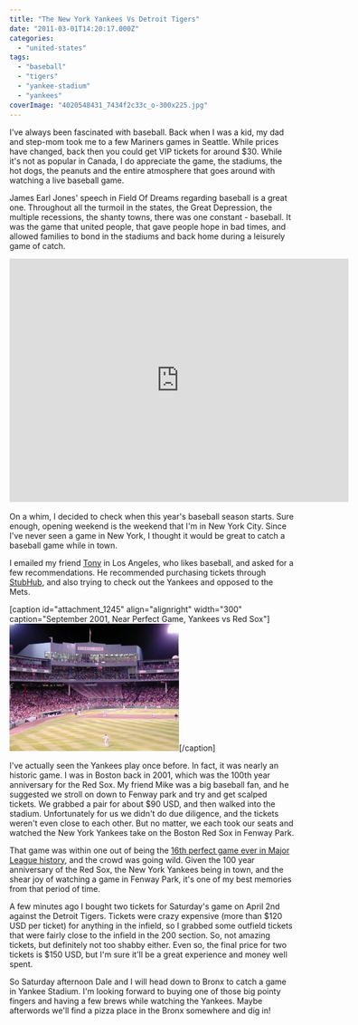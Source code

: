 ```yaml
---
title: "The New York Yankees Vs Detroit Tigers"
date: "2011-03-01T14:20:17.000Z"
categories: 
  - "united-states"
tags: 
  - "baseball"
  - "tigers"
  - "yankee-stadium"
  - "yankees"
coverImage: "4020548431_7434f2c33c_o-300x225.jpg"
---
```


I've always been fascinated with baseball. Back when I was a kid, my dad and step-mom took me to a few Mariners games in Seattle. While prices have changed, back then you could get VIP tickets for around $30. While it's not as popular in Canada, I do appreciate the game, the stadiums, the hot dogs, the peanuts and the entire atmosphere that goes around with watching a live baseball game.

James Earl Jones' speech in Field Of Dreams regarding baseball is a great one. Throughout all the turmoil in the states, the Great Depression, the multiple recessions, the shanty towns, there was one constant - baseball. It was the game that united people, that gave people hope in bad times, and allowed families to bond in the stadiums and back home during a leisurely game of catch.

<iframe title="YouTube video player" width="600" height="430" src="http://www.youtube.com/embed/hU3a1PDtTYk" frameborder="0" allowfullscreen></iframe>

On a whim, I decided to check when this year's baseball season starts. Sure enough, opening weekend is the weekend that I'm in New York City. Since I've never seen a game in New York, I thought it would be great to catch a baseball game while in town.

I emailed my friend [Tony](http://www.busblog.com) in Los Angeles, who likes baseball, and asked for a few recommendations. He recommended purchasing tickets through [StubHub](http://stubhub.com), and also trying to check out the Yankees and opposed to the Mets.

\[caption id="attachment\_1245" align="alignright" width="300" caption="September 2001, Near Perfect Game, Yankees vs Red Sox"\][![](images/4020548431_7434f2c33c_o-300x225.jpg "Fenway")](http://www.migratorynerd.com/wordpress/wp-content/uploads/2011/03/4020548431_7434f2c33c_o.jpg)\[/caption\]

I've actually seen the Yankees play once before. In fact, it was nearly an historic game. I was in Boston back in 2001, which was the 100th year anniversary for the Red Sox. My friend Mike was a big baseball fan, and he suggested we stroll on down to Fenway park and try and get scalped tickets. We grabbed a pair for about $90 USD, and then walked into the stadium. Unfortunately for us we didn't do due diligence, and the tickets weren't even close to each other. But no matter, we each took our seats and watched the New York Yankees take on the Boston Red Sox in Fenway Park.

That game was within one out of being the [16th perfect game ever in Major League history](http://www.highbeam.com/doc/1G1-77787578.html), and the crowd was going wild. Given the 100 year anniversary of the Red Sox, the New York Yankees being in town, and the shear joy of watching a game in Fenway Park, it's one of my best memories from that period of time.

A few minutes ago I bought two tickets for Saturday's game on April 2nd against the Detroit Tigers. Tickets were crazy expensive (more than $120 USD per ticket) for anything in the infield, so I grabbed some outfield tickets that were fairly close to the infield in the 200 section. So, not amazing tickets, but definitely not too shabby either. Even so, the final price for two tickets is $150 USD, but I'm sure it'll be a great experience and money well spent.

So Saturday afternoon Dale and I will head down to Bronx to catch a game in Yankee Stadium. I'm looking forward to buying one of those big pointy fingers and having a few brews while watching the Yankees. Maybe afterwords we'll find a pizza place in the Bronx somewhere and dig in!
